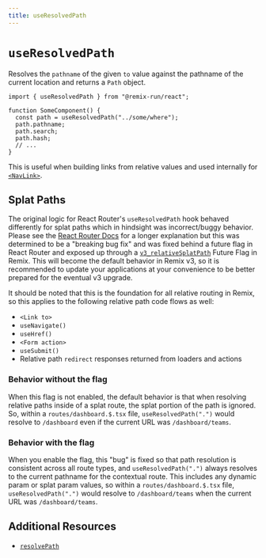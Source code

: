 ```yaml
---
title: useResolvedPath
---
```


# `useResolvedPath`

Resolves the `pathname` of the given `to` value against the pathname of the current location and returns a `Path` object.

```tsx
import { useResolvedPath } from "@remix-run/react";

function SomeComponent() {
  const path = useResolvedPath("../some/where");
  path.pathname;
  path.search;
  path.hash;
  // ...
}
```

This is useful when building links from relative values and used internally for [`<NavLink>`][nav-link-component].

## Splat Paths

The original logic for React Router's `useResolvedPath` hook behaved differently for splat paths which in hindsight was incorrect/buggy behavior. Please see the [React Router Docs][rr-use-resolved-path-splat] for a longer explanation but this was determined to be a "breaking bug fix" and was fixed behind a future flag in React Router and exposed up through a [`v3_relativeSplatPath`][remix-config-future] Future Flag in Remix. This will become the default behavior in Remix v3, so it is recommended to update your applications at your convenience to be better prepared for the eventual v3 upgrade.

It should be noted that this is the foundation for all relative routing in Remix, so this applies to the following relative path code flows as well:

- `<Link to>`
- `useNavigate()`
- `useHref()`
- `<Form action>`
- `useSubmit()`
- Relative path `redirect` responses returned from loaders and actions

### Behavior without the flag

When this flag is not enabled, the default behavior is that when resolving relative paths inside of a splat route, the splat portion of the path is ignored. So, within a `routes/dashboard.$.tsx` file, `useResolvedPath(".")` would resolve to `/dashboard` even if the current URL was `/dashboard/teams`.

### Behavior with the flag

When you enable the flag, this "bug" is fixed so that path resolution is consistent across all route types, and `useResolvedPath(".")` always resolves to the current pathname for the contextual route. This includes any dynamic param or splat param values, so within a `routes/dashboard.$.tsx` file, `useResolvedPath(".")` would resolve to `/dashboard/teams` when the current URL was `/dashboard/teams`.

## Additional Resources

- [`resolvePath`][rr-resolve-path]

[nav-link-component]: ../components/nav-link
[rr-resolve-path]: https://reactrouter.com/en/main/utils/resolve-path
[rr-use-resolved-path-splat]: https://reactrouter.com/en/main/hooks/use-resolved-path#splat-paths
[remix-config-future]: https://remix.run/docs/en/main/file-conventions/remix-config#future
